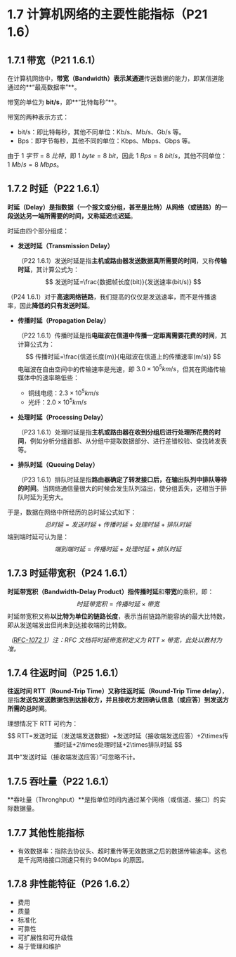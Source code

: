 # 1.7 计算机网络的主要性能指标（P21 1.6）

## 1.7.1 带宽（P21 1.6.1）

在计算机网络中，**带宽（Bandwidth）**表示某**通道**传送数据的能力，即某信道能通过的**“最高数据率”**。

带宽的单位为 **bit/s**，即**“比特每秒”**。

带宽的两种表示方式：

+ bit/s：即比特每秒，其他不同单位：Kb/s、Mb/s、Gb/s 等。
+ Bps：即字节每秒，其他不同的单位：Kbps、Mbps、Gbps 等。

由于 $1\ 字节=8\ 比特$，即 $1\ byte=8\ bit$，因此 $1\ Bps=8\ bit/s$，其他不同单位：$1\ Mb/s=8\ Mbps$。

## 1.7.2 时延（P22 1.6.1）

**时延（Delay）**是指数据（一个报文或分组，甚至是比特）从网络（或链路）的一段送达另一端所需要的时间，又称**延迟**或**迟延**。

时延由四个部分组成：

+ **发送时延（Transmission Delay）**

  （P22 1.6.1）发送时延是指**主机或路由器发送数据真所需要的时间**，又称**传输时延**，其计算公式为：
  $$
  发送时延=\frac{数据帧长度(bit)}{发送速率(bit/s)}
  $$


（P24 1.6.1）对于**高速网络链路**，我们提高的仅仅是发送速率，而不是传播速率，因此**降低的只有发送时延**。

+ **传播时延（Propagation Delay）**

  （P22 1.6.1）传播时延是指**电磁波在信道中传播一定距离需要花费的时间**，其计算公式为：
  $$
  传播时延=\frac{信道长度(m)}{电磁波在信道上的传播速率(m/s)}
  $$
  电磁波在自由空间中的传输速率是光速，即 $3.0\times 10^5km/s$，但其在网络传输媒体中的速率略低些：

    + 铜线电缆：$2.3\times 10^5km/s$
    + 光纤：$2.0\times 10^5km/s$

+ **处理时延（Processing Delay）**

  （P23 1.6.1）处理时延是指**主机或路由器在收到分组后进行处理所花费的时间**，例如分析分组首部、从分组中提取数据部分、进行差错校验、查找转发表等。

+ **排队时延（Queuing Delay）**

  （P23 1.6.1）排队时延是指**路由器确定了转发接口后，在输出队列中排队等待的时间**。当网络通信量很大的时候会发生队列溢出，使分组丢失，这相当于排队时延为无穷大。

于是，数据在网络中所经历的总时延公式如下：
$$
总时延=发送时延+传播时延+处理时延+排队时延
$$
端到端时延可认为是：
$$
端到端时延=传播时延+处理时延+排队时延
$$

## 1.7.3 时延带宽积（P24 1.6.1）

**时延带宽积（Bandwidth-Delay Product）**指**传播时延**和**带宽**的乘积，即：
$$
时延带宽积=传播时延 \times 带宽
$$
时延带宽积又称**以比特为单位的链路长度**，表示当前链路所能容纳的最大比特数，即从发送端发出但尚未到达接收端的比特数。

_（[RFC-1072 1](https://datatracker.ietf.org/doc/html/rfc1072#section-1)）注：RFC 文档将时延带宽积定义为 $RTT \times 带宽$，此处以教材为准。_

## 1.7.4 往返时间（P25 1.6.1）

**往返时间 RTT（Round-Trip Time）**又称**往返时延（Round-Trip Time delay）**，是指**发送包发送数据包到达接收方，并且接收方发回确认信息（或应答）到发送方所需的总时间**。

理想情况下 RTT 可约为：
$$
RTT=发送时延（发送端发送数据）+发送时延（接收端发送应答）+2\times传播时延+2\times处理时延+2\times排队时延
$$
其中“发送时延（接收端发送应答）”可忽略不计。

## 1.7.5 吞吐量（P22 1.6.1）

**吞吐量（Thronghput）**是指单位时间内通过某个网络（或信道、接口）的实际数据量。

## 1.7.7 其他性能指标

+ 有效数据率：指除去协议头、超时重传等无效数据之后的数据传输速率。这也是千兆网络接口测速只有约 940Mbps 的原因。

## 1.7.8 非性能特征（P26 1.6.2）

+ 费用
+ 质量
+ 标准化
+ 可靠性
+ 可扩展性和可升级性
+ 易于管理和维护